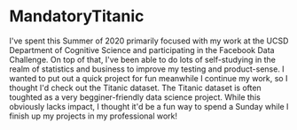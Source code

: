 # MandatoryTitanic

I've spent this Summer of 2020 primarily focused with my work at the UCSD Department of Cognitive Science and participating in the Facebook Data Challenge. On top of that, I've been able to do lots of self-studying in the realm of statistics and business to improve my testing and product-sense. I wanted to put out a quick project for fun meanwhile I continue my work, so I thought I'd check out the Titanic dataset. The Titanic dataset is often toughted as a very begginer-friendly data science project. While this obviously lacks impact, I thought it'd be a fun way to spend a Sunday while I finish up my projects in my professional work!
